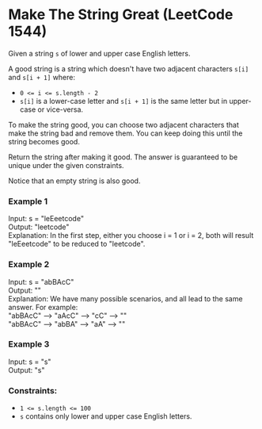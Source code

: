 # Make The String Great (LeetCode 1544)

Given a string ```s``` of lower and upper case English letters.

A good string is a string which doesn't have two adjacent characters ```s[i]``` and ```s[i + 1]``` where:

- ```0 <= i <= s.length - 2```
- ```s[i]``` is a lower-case letter and ```s[i + 1]``` is the same letter but in upper-case or vice-versa.

To make the string good, you can choose two adjacent characters that make the string bad and remove them. You can keep doing this until the string becomes good.

Return the string after making it good. The answer is guaranteed to be unique under the given constraints.

Notice that an empty string is also good.

### Example 1

Input: s = "leEeetcode"<br>
Output: "leetcode"<br>
Explanation: In the first step, either you choose i = 1 or i = 2, both will result "leEeetcode" to be reduced to "leetcode".

### Example 2

Input: s = "abBAcC"<br>
Output: ""<br>
Explanation: We have many possible scenarios, and all lead to the same answer. For example:<br>
"abBAcC" --> "aAcC" --> "cC" --> ""<br>
"abBAcC" --> "abBA" --> "aA" --> ""

### Example 3

Input: s = "s"<br>
Output: "s"

### Constraints:

- ```1 <= s.length <= 100```
- ```s``` contains only lower and upper case English letters.